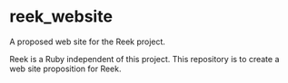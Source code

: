 reek_website
============

A proposed web site for the Reek project.

Reek is a Ruby independent of this project. This repository is to create a web site proposition for Reek.
